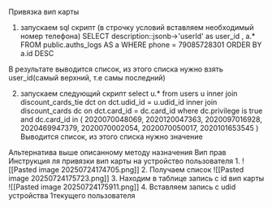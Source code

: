 Привязка вип карты
1. запускаем sql скрипт (в строчку условий вставляем необходимый номер телефона)
 SELECT description::jsonb->'userId' as user_id , a.* FROM public.auths_logs AS a
WHERE phone = 79085728301
ORDER BY a.id DESC

В результате выводится список, из этого списка нужно взять user_id(самый верхний, т.е самы последний)


2. запускаем следующий скрипт
select u.* from users u
inner join discount_cards_tie dct on dct.udid_id = u.udid_id
inner join discount_cards dc on dct.card_id = dc.card_id
where dc.privilege is true
and dc.card_id in (
  2020070048069,
  2020120047363,
  2020097016928,
  2020469947379,
  2020070002054,
  2020070050017,
  2020101653545
)
Выводится список, из этого списка нужно значение 

Альтернатива выше описанному методу назначения Вип прав
Инструкция ля привязки вип карты на устройство пользователя
1. 
![[Pasted image 20250724174705.png]]
2. Получаем список
![[Pasted image 20250724175723.png]]
3. Находим в таблице запись с id вип карты
 ![[Pasted image 20250724175911.png]]
4. Вставляем запись с udid устройства 1текущего пользователя